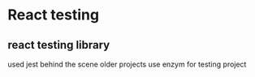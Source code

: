 # React testing

## react testing library

used jest behind the scene
older projects use enzym for testing project
